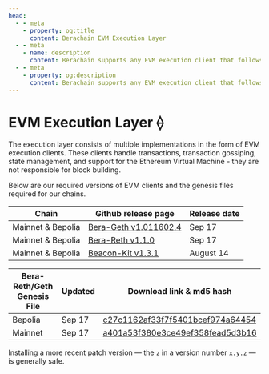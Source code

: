 ```yaml
---
head:
  - - meta
    - property: og:title
      content: Berachain EVM Execution Layer
  - - meta
    - name: description
      content: Berachain supports any EVM execution client that follows the Engine API
  - - meta
    - property: og:description
      content: Berachain supports any EVM execution client that follows the Engine API
---
```


# EVM Execution Layer ⟠

The execution layer consists of multiple implementations in the form of EVM execution clients. These clients handle transactions, transaction gossiping, state management, and support for the Ethereum Virtual Machine - they are not responsible for block building.

Below are our required versions of EVM clients and the genesis files required for our chains.

| Chain             | Github release page                                                                      | Release date |
| ----------------- | ---------------------------------------------------------------------------------------- | ------------ |
| Mainnet & Bepolia | [Bera-Geth v1.011602.4](https://github.com/berachain/bera-geth/releases/tag/v1.011602.4) | Sep 17       |
| Mainnet & Bepolia | [Bera-Reth v1.1.0](https://github.com/berachain/bera-reth/releases/tag/v1.1.0)           | Sep 17       |
| Mainnet & Bepolia | [Beacon-Kit v1.3.1](https://github.com/berachain/beacon-kit/releases/tag/v1.3.1)         | August 14    |

| Bera-Reth/Geth Genesis File | Updated | Download link & md5 hash                                                                                                                           |
| --------------------------- | ------- | -------------------------------------------------------------------------------------------------------------------------------------------------- |
| Bepolia                     | Sep 17  | [c27c1162af33f7f5401bcef974a64454](https://raw.githubusercontent.com/berachain/beacon-kit/refs/heads/main/testing/networks/80069/eth-genesis.json) |
| Mainnet                     | Sep 17  | [a401a53f380e3ce49ef358fead5d3b16](https://raw.githubusercontent.com/berachain/beacon-kit/refs/heads/main/testing/networks/80094/eth-genesis.json) |

Installing a more recent patch version — the `z` in a version number `x.y.z` — is generally safe.

